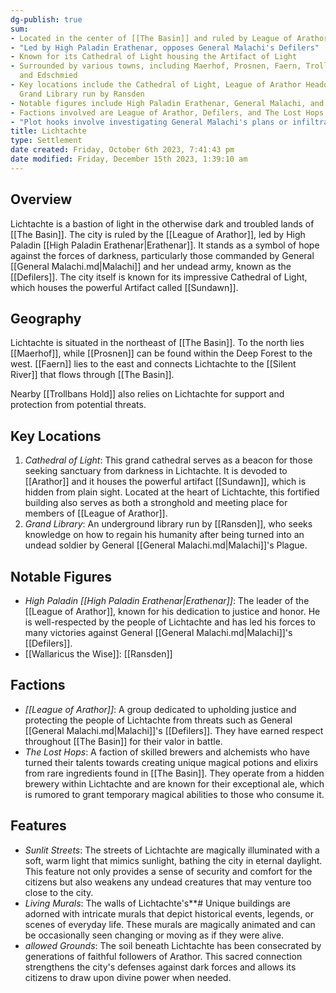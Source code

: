 ```yaml
---
dg-publish: true
sum:
- Located in the center of [[The Basin]] and ruled by League of Arathor
- "Led by High Paladin Erathenar, opposes General Malachi's Defilers"
- Known for its Cathedral of Light housing the Artifact of Light
- Surrounded by various towns, including Maerhof, Prosnen, Faern, Trollbans Hold,
  and Edschmied
- Key locations include the Cathedral of Light, League of Arathor Headquarters, and
  Grand Library run by Ransden
- Notable figures include High Paladin Erathenar, General Malachi, and Ransden
- Factions involved are League of Arathor, Defilers, and The Lost Hops
- "Plot hooks involve investigating General Malachi's plans or infiltrating Lichtachte for the Defilers"
title: Lichtachte
type: Settlement
date created: Friday, October 6th 2023, 7:41:43 pm
date modified: Friday, December 15th 2023, 1:39:10 am
---
```

## Overview

Lichtachte is a bastion of light in the otherwise dark and troubled lands of [[The Basin]]. The city is ruled by the [[League of Arathor]], led by High Paladin [[High Paladin Erathenar|Erathenar]]. It stands as a symbol of hope against the forces of darkness, particularly those commanded by General [[General Malachi.md|Malachi]] and her undead army, known as the [[Defilers]]. The city itself is known for its impressive Cathedral of Light, which houses the powerful Artifact called [[Sundawn]].

## Geography

Lichtachte is situated in the northeast of [[The Basin]]. To the north lies [[Maerhof]], while [[Prosnen]] can be found within the Deep Forest to the west. [[Faern]] lies to the east and connects Lichtachte to the [[Silent River]] that flows through [[The Basin]].

Nearby [[Trollbans Hold]] also relies on Lichtachte for support and protection from potential threats.

## Key Locations

1. *Cathedral of Light*: This grand cathedral serves as a beacon for those seeking sanctuary from darkness in Lichtachte. It is devoded to [[Arathor]] and it houses the powerful artifact [[Sundawn]], which is hidden from plain sight. Located at the heart of Lichtachte, this fortified building also serves as both a stronghold and meeting place for members of [[League of Arathor]].
2. *Grand Library*: An underground library run by [[Ransden]], who seeks knowledge on how to regain his humanity after being turned into an undead soldier by General [[General Malachi.md|Malachi]]'s Plague.

## Notable Figures

- *High Paladin [[High Paladin Erathenar|Erathenar]]*: The leader of the [[League of Arathor]], known for his dedication to justice and honor. He is well-respected by the people of Lichtachte and has led his forces to many victories against General [[General Malachi.md|Malachi]]'s [[Defilers]].
- [[Wallaricus the Wise]]: [[Ransden]]

## Factions

- *[[League of Arathor]]*: A group dedicated to upholding justice and protecting the people of Lichtachte from threats such as General [[General Malachi.md|Malachi]]'s [[Defilers]]. They have earned respect throughout [[The Basin]] for their valor in battle.
- *The Lost Hops*: A faction of skilled brewers and alchemists who have turned their talents towards creating unique magical potions and elixirs from rare ingredients found in [[The Basin]]. They operate from a hidden brewery within Lichtachte and are known for their exceptional ale, which is rumored to grant temporary magical abilities to those who consume it.

## Features

- *Sunlit Streets*: The streets of Lichtachte are magically illuminated with a soft, warm light that mimics sunlight, bathing the city in eternal daylight. This feature not only provides a sense of security and comfort for the citizens but also weakens any undead creatures that may venture too close to the city.
- *Living Murals*: The walls of Lichtachte's**# Unique buildings are adorned with intricate murals that depict historical events, legends, or scenes of everyday life. These murals are magically animated and can be occasionally seen changing or moving as if they were alive.
- *allowed Grounds*: The soil beneath Lichtachte has been consecrated by generations of faithful followers of Arathor. This sacred connection strengthens the city's defenses against dark forces and allows its citizens to draw upon divine power when needed.
